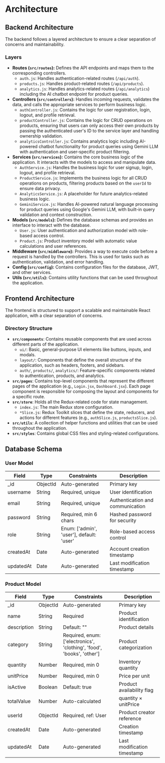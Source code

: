 # Architecture

## Backend Architecture

The backend follows a layered architecture to ensure a clear separation of concerns and maintainability.

### Layers

- **Routes (`src/routes`):** Defines the API endpoints and maps them to the corresponding controllers.
  - `auth.js`: Handles authentication-related routes (`/api/auth`).
  - `products.js`: Handles product-related routes (`/api/products`).
  - `analytics.js`: Handles analytics-related routes (`/api/analytics`) including the AI chatbot endpoint for product queries.
- **Controllers (`src/controllers`):** Handles incoming requests, validates the data, and calls the appropriate services to perform business logic.
  - `authController.js`: Contains the logic for user registration, login, logout, and profile retrieval.
  - `productController.js`: Contains the logic for CRUD operations on products, ensuring that users can only access their own products by passing the authenticated user's ID to the service layer and handling ownership validation.
  - `analyticsController.js`: Contains analytics logic including AI-powered chatbot functionality for product queries using Gemini LLM with authentication and user-specific product filtering.
- **Services (`src/services`):** Contains the core business logic of the application. It interacts with the models to access and manipulate data.
  - `AuthService.js`: Handles the business logic for user signup, login, logout, and profile retrieval.
  - `ProductService.js`: Implements the business logic for all CRUD operations on products, filtering products based on the `userId` to ensure data privacy.
  - `AnalyticsService.js`: A placeholder for future analytics-related business logic.
  - `GeminiService.js`: Handles AI-powered natural language processing for product queries using Google's Gemini LLM, with built-in query validation and context construction.
- **Models (`src/models`):** Defines the database schemas and provides an interface to interact with the database.
  - `User.js`: User authentication and authorization model with role-based access control.
  - `Product.js`: Product inventory model with automatic value calculations and user references.
- **Middleware (`src/middleware`):** Provides a way to execute code before a request is handled by the controllers. This is used for tasks such as authentication, validation, and error handling.
- **Config (`src/config`):** Contains configuration files for the database, JWT, and other services.
- **Utils (`src/utils`):** Contains utility functions that can be used throughout the application.

## Frontend Architecture

The frontend is structured to support a scalable and maintainable React application, with a clear separation of concerns.

### Directory Structure

- **`src/components`**: Contains reusable components that are used across different parts of the application.
  - `ui/`: Basic, general-purpose UI elements like buttons, inputs, and modals.
  - `layout/`: Components that define the overall structure of the application, such as headers, footers, and sidebars.
  - `auth/`, `products/`, `analytics/`: Feature-specific components related to authentication, products, and analytics.
- **`src/pages`**: Contains top-level components that represent the different pages of the application (e.g., `Login.jsx`, `Dashboard.jsx`). Each page component is responsible for composing the layout and components for a specific route.
- **`src/store`**: Holds all the Redux-related code for state management.
  - `index.js`: The main Redux store configuration.
  - `*Slice.js`: Redux Toolkit slices that define the state, reducers, and actions for different features (e.g., `authSlice.js`, `productsSlice.js`).
- **`src/utils`**: A collection of helper functions and utilities that can be used throughout the application.
- **`src/styles`**: Contains global CSS files and styling-related configurations.

## Database Schema

### User Model

| Field     | Type     | Constraints                              | Description                      |
| --------- | -------- | ---------------------------------------- | -------------------------------- |
| _id      | ObjectId | Auto-generated                           | Primary key                      |
| username  | String   | Required, unique                         | User identification              |
| email     | String   | Required, unique                         | Authentication and communication |
| password  | String   | Required, min 6 chars                    | Hashed password for security     |
| role      | String   | Enum: ['admin', 'user'], default: 'user' | Role-based access control        |
| createdAt | Date     | Auto-generated                           | Account creation timestamp       |
| updatedAt | Date     | Auto-generated                           | Last modification timestamp      |

### Product Model

| Field       | Type     | Constraints                                                           | Description                 |
| ----------- | -------- | --------------------------------------------------------------------- | --------------------------- |
| _id        | ObjectId | Auto-generated                                                        | Primary key                 |
| name        | String   | Required                                                              | Product identification      |
| description | String   | Default: ""                                                           | Product details             |
| category    | String   | Required, enum: ['electronics', 'clothing', 'food', 'books', 'other'] | Product categorization      |
| quantity    | Number   | Required, min 0                                                       | Inventory quantity          |
| unitPrice   | Number   | Required, min 0                                                       | Price per unit              |
| isActive    | Boolean  | Default: true                                                         | Product availability flag   |
| totalValue  | Number   | Auto-calculated                                                       | quantity × unitPrice        |
| userId      | ObjectId | Required, ref: User                                                   | Product creator reference   |
| createdAt   | Date     | Auto-generated                                                        | Creation timestamp          |
| updatedAt   | Date     | Auto-generated                                                        | Last modification timestamp |
